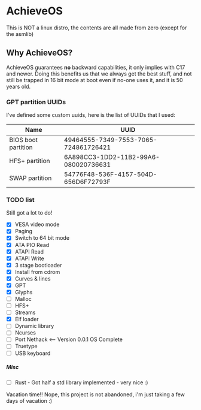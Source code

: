 # AchieveOS

This is NOT a linux distro, the contents are all made from zero (except for the asmlib)

## Why AchieveOS?

AchieveOS guarantees __no__ backward capabilities, it only implies with C17 and newer.
Doing this benefits us that we always get the best stuff, and not still be trapped in 16 bit
mode at boot even if no-one uses it, and it is 50 years old.

### GPT partition UUIDs

I've defined some custom uuids, here is the list of UUIDs that I used:

| Name                | UUID                                 |
|---------------------|--------------------------------------|
| BIOS boot partition | 49464555-7349-7553-7065-724861726421 |
| HFS+ partition      | 6A898CC3-1DD2-11B2-99A6-080020736631 |
| SWAP partition      | 54776F48-536F-4157-504D-656D6F72793F |

### TODO list

Still got a lot to do!

- [x] VESA video mode
- [x] Paging
- [x] Switch to 64 bit mode
- [x] ATA PIO Read
- [x] ATAPI Read
- [x] ATAPI Write
- [x] 3 stage bootloader
- [x] Install from cdrom
- [x] Curves & lines
- [x] GPT
- [x] Glyphs
- [ ] Malloc
- [ ] HFS+
- [ ] Streams
- [x] Elf loader
- [ ] Dynamic library
- [ ] Ncurses
- [ ] Port Nethack <-- Version 0.0.1 OS Complete
- [ ] Truetype
- [ ] USB keyboard

##### Misc

- [ ] Rust - Got half a std library implemented - very nice :)

Vacation time!!
Nope, this project is not abandoned, i'm just taking a few days of vacation :)